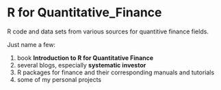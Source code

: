 R for Quantitative_Finance
==========================
R code and data sets from various sources for quantitive finance fields.

Just name a few:  
1. book **Introduction to R for Quantitative Finance**  
2. several blogs, especially **systematic investor**  
3. R packages for finance and their corresponding manuals and tutorials  
4. some of my personal projects  
